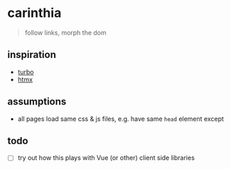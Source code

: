 # carinthia

> follow links, morph the dom

## inspiration

- [turbo](https://turbo.hotwire.dev/)
- [htmx](https://htmx.org/)

## assumptions

- all pages load same css & js files, e.g. have same `head` element except

## todo

- [ ] try out how this plays with Vue (or other) client side libraries
